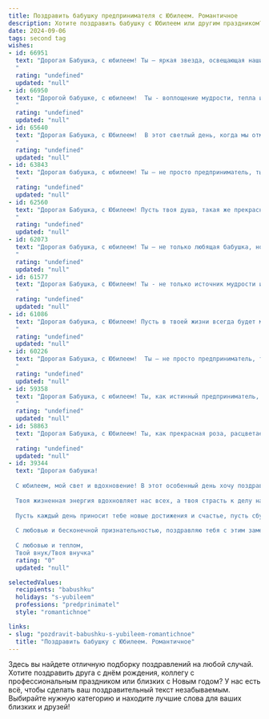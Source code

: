 ```yaml
---
title: Поздравить бабушку предпринимателя с Юбилеем. Романтичное
description: Хотите поздравить бабушку с Юбилеем или другим праздником? Наш ИИ создаст незабываемое поздравление, а вы обязательно выделитесь среди других.  
date: 2024-09-06
tags: second tag
wishes:
- id: 66951
  text: "Дорогая Бабушка, с юбилеем! Ты – яркая звезда, освещающая наши жизни своим теплом и энергией. Твоя предпринимательская жилка – источник вдохновения, а твой неугасаемый оптимизм –  настоящий подарок судьбы. Пусть этот день станет началом новой, прекрасной главы в твоей жизни, наполненной радостью, удачей и любовью!
  "
  rating: "undefined"
  updated: "null"
- id: 66950
  text: "Дорогой бабушке, с юбилеем!  Ты - воплощение мудрости, тепла и неиссякаемой энергии! Твой предпринимательский дух  вдохновляет нас, а любовь и забота согревают наши души. Пусть каждый день будет полон ярких красок  и счастливых моментов! Желаем тебе крепкого здоровья, оптимизма и неисчерпаемого вдохновения.
  "
  rating: "undefined"
  updated: "null"
- id: 65640
  text: "Дорогая Бабушка, с Юбилеем!  В этот светлый день, когда мы отмечаем твою жизнь, полную ярких красок,  хочется сказать, что ты –  не просто предприниматель, а настоящая волшебница, которая творит чудеса своими руками и создает  нечто особенное. Пусть твоя душа всегда будет  наполнена  радостью, а сердце - любовью!
  "
  rating: "undefined"
  updated: "null"
- id: 63843
  text: "Дорогая бабушка, с юбилеем! Ты – не просто предприниматель, ты – творец, волшебница, которая своим талантом и трудолюбием создает уют и благополучие для своих близких. Пусть твоя жизнь будет полна ярких красок, вдохновения и успехов, а каждый день дарит новые радости и приятные открытия.  Любви тебе, крепкого здоровья и долгих лет жизни!
  "
  rating: "undefined"
  updated: "null"
- id: 62560
  text: "Дорогая Бабушка, с Юбилеем! Пусть твоя душа, такая же прекрасная, как твои начинания в бизнесе, всегда будет полна сил, энергии и вдохновения. Ты - настоящий пример для всех нас, женщина, которая с уверенностью идёт по жизни,  достигая своих целей и создавая свой собственный мир! Желаю тебе крепкого здоровья,  неиссякаемой энергии,  любви и  счастья!
  "
  rating: "undefined"
  updated: "null"
- id: 62073
  text: "Дорогая бабушка, с юбилеем! Ты – не только любящая бабушка, но и успешный предприниматель, женщина, полная сил и энергии, которая вдохновляет своим примером. Пусть в твоей жизни всегда будет место романтике, любви и процветанию. Счастья тебе, дорогие бабушка!
  "
  rating: "undefined"
  updated: "null"
- id: 61577
  text: "Дорогая Бабушка, с Юбилеем! Ты - не только источник мудрости и тепла, но и вдохновляющий предприниматель, творец своей судьбы. Пусть твоя душа всегда будет полна романтики, а жизнь – яркими, незабываемыми моментами!
  "
  rating: "undefined"
  updated: "null"
- id: 61086
  text: "Дорогая бабушка, с Юбилеем! Пусть в твоей жизни всегда будет место для прекрасного: для ярких моментов, для нежных чувств, для тепла семейного очага. Ты - талантливый предприниматель, полная энергии и жизнелюбия. Желаю тебе  оставаться такой же прекрасной и мудрой!
  "
  rating: "undefined"
  updated: "null"
- id: 60226
  text: "Дорогая Бабушка, с Юбилеем!  Ты — не просто предприниматель, ты — настоящий творец, который создаёт не только бизнес, но и  свои собственные миры, полные любви, тепла и заботы. Пусть твоя жизнь будет полна ярких красок, новых идей и неиссякаемой энергии!
  "
  rating: "undefined"
  updated: "null"
- id: 59358
  text: "Дорогая Бабушка, с юбилеем! Ты, как истинный предприниматель, всю жизнь строила свою собственную империю – империю любви, тепла и заботы. Твой бизнес – это создание уютного мира вокруг, где царят доброта и понимание, где всегда найдется место для каждого. Желаем тебе, чтобы эта империя процветала, а ты, как ее вдохновительница, всегда оставалась самой красивой, самой любящей и самой счастливой!
  "
  rating: "undefined"
  updated: "null"
- id: 58863
  text: "Дорогая Бабушка, с Юбилеем! Ты, как прекрасная роза, расцветаешь с каждым годом, излучая тепло и свет,  твои руки,  как опытного предпринимателя, создали уют и  красоту вокруг,  твоя душа -  бесконечный источник любви и доброты.  Пусть твой жизненный путь будет  освещен  счастьем и  радостью,  а  каждый новый день  будет  наполнен  нежностью  и  вдохновением!
  "
  rating: "undefined"
  updated: "null"
- id: 39344
  text: "Дорогая бабушка!
  
  С юбилеем, мой свет и вдохновение! В этот особенный день хочу поздравить тебя с предпраздничным сиянием и глубокой благодарностью за твою мудрость и тепло. Ты — не просто замечательный предприниматель, но и невероятная женщина, которая умеет видеть красоту в каждом мгновении жизни.
  
  Твоя жизненная энергия вдохновляет нас всех, а твоя страсть к делу наполняет наш дом радостью и гармонией. Ты словно яркий свет, который освещает наш путь, и за это мы тебе безмерно благодарны.
  
  Пусть каждый день приносит тебе новые достижения и счастье, пусть сбудутся все мечты, которые живут в твоем сердце. Ты заслуживаешь всего самого прекрасного, и я искренне верю, что впереди тебя ждут лишь самые светлые перспективы.
  
  С любовью и бесконечной признательностью, поздравляю тебя с этим замечательным юбилеем! Желаю здоровья, счастья и пусть жизнь будет такой же яркой, как твоя душа.
  
  С любовью и теплом,
  Твой внук/Твоя внучка"
  rating: "0"
  updated: "null"

selectedValues:
  recipients: "babushku"
  holidays: "s-yubileem"
  professions: "predprinimatel"
  style: "romantichnoe"

links:
- slug: "pozdravit-babushku-s-yubileem-romantichnoe"
  title: "Поздравить бабушку с Юбилеем. Романтичное"
---
```


Здесь вы найдете отличную подборку поздравлений на любой случай. 
Хотите поздравить друга с днём рождения, коллегу с профессиональным праздником или близких с Новым годом? У нас есть всё, чтобы сделать ваш поздравительный текст незабываемым. Выбирайте нужную категорию и находите лучшие слова для ваших близких и друзей!
